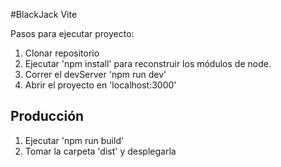 #BlackJack Vite

Pasos para ejecutar proyecto:
 1. Clonar repositorio
 2. Ejecutar 'npm install' para reconstruir los módulos de node.
 3. Correr el devServer 'npm run dev'
 4. Abrir el proyecto en 'localhost:3000'

 ## Producción
 1. Ejecutar 'npm run build'
 2. Tomar la carpeta 'dist' y desplegarla